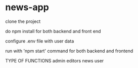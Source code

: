 # news-app

clone the project

do npm install for both backend and front end

configure .env file with user data

run with 'npm start' command for both backend and frontend

TYPE OF FUNCTIONS
admin
editors
news
user
